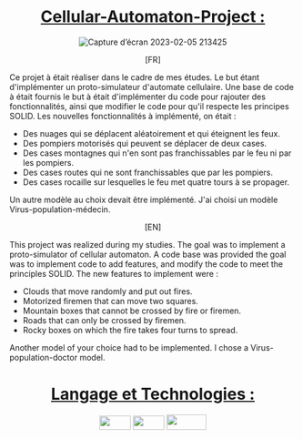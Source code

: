 <div align = center>

  # <ins>Cellular-Automaton-Project :
  ![Capture d’écran 2023-02-05 213425](https://user-images.githubusercontent.com/66216638/216844894-897d398a-fb01-4355-9139-969eb40ecf49.jpg)

</div>

<div align = center>
[FR]
</div>

Ce projet à était réaliser dans le cadre de mes études. Le but étant d'implémenter un proto-simulateur d'automate cellulaire.
Une base de code à était fournis le but à était d'implémenter du code pour rajouter des fonctionnalités, ainsi que modifier le code pour qu'il respecte les principes SOLID.
Les nouvelles fonctionnalités à implémenté, on était :
- Des nuages qui se déplacent aléatoirement et qui éteignent les feux.
- Des pompiers motorisés qui peuvent se déplacer de deux cases.
- Des cases montagnes qui n'en sont pas franchissables par le feu ni par les pompiers.
- Des cases routes qui ne sont franchissables que par les pompiers.
- Des cases rocaille sur lesquelles le feu met quatre tours à se propager.

Un autre modèle au choix devait être implémenté.
J'ai choisi un modèle Virus-population-médecin.

<div align = center>
[EN]
</div>

This project was realized during my studies. The goal was to implement a proto-simulator of cellular automaton.
A code base was provided the goal was to implement code to add features, and modify the code to meet the principles SOLID.
The new features to implement were :
- Clouds that move randomly and put out fires.
- Motorized firemen that can move two squares.
- Mountain boxes that cannot be crossed by fire or firemen.
- Roads that can only be crossed by firemen.
- Rocky boxes on which the fire takes four turns to spread.

Another model of your choice had to be implemented.
I chose a Virus-population-doctor model.

<div align = center>

 # <ins>Langage et Technologies :
 
  <img src="https://img.shields.io/badge/Java-ED8B00?style=for-the-badge&logo=java&logoColor=white" width="55" height="25" />
  <img src="https://img.shields.io/badge/git-%23F05033.svg?style=for-the-badge&logo=git&logoColor=white" width="55" height="25" />
  <img src="https://img.shields.io/badge/IntelliJIDEA-000000.svg?style=for-the-badge&logo=intellij-idea&logoColor=white" width="70" height="27" />

</div>
